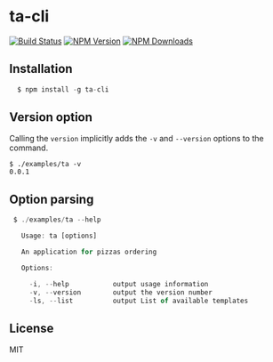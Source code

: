 # ta-cli
[![Build Status](https://api.travis-ci.org/tj/commander.js.svg?branch=master)](http://travis-ci.org/tj/commander.js)
[![NPM Version](http://img.shields.io/npm/v/commander.svg?style=flat)](https://www.npmjs.org/package/commander)
[![NPM Downloads](https://img.shields.io/npm/dm/commander.svg?style=flat)](https://npmcharts.com/compare/commander?minimal=true)
## Installation

```js
  $ npm install -g ta-cli
```
## Version option

Calling the `version` implicitly adds the `-v` and `--version` options to the command.

    $ ./examples/ta -v
    0.0.1

## Option parsing


```js
 $ ./examples/ta --help

   Usage: ta [options]

   An application for pizzas ordering

   Options:

     -i, --help           output usage information
     -v, --version        output the version number
     -ls, --list          output List of available templates
```

## License

MIT